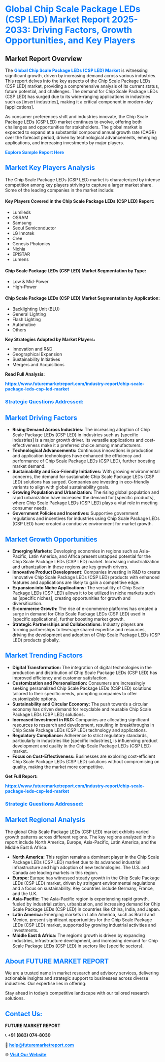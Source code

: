 <h1 style="color: #007BFF;">Global Chip Scale Package LEDs (CSP LED) Market Report 2025-2033: Driving Factors, Growth Opportunities, and Key Players</h1>

<section id="overview">
<h2>Market Report Overview</h2>
<p>The <a href="https://www.futuremarketreport.com/industry-report/chip-scale-package-leds-csp-led-market" style="color: #007BFF; text-decoration: none;"><strong>Global Chip Scale Package LEDs (CSP LED) Market</strong></a> is witnessing significant growth, driven by increasing demand across various industries. This report delves into the key aspects of the Chip Scale Package LEDs (CSP LED) market, providing a comprehensive analysis of its current status, future potential, and challenges. The demand for Chip Scale Package LEDs (CSP LED) has surged due to its wide-ranging applications in industries such as [insert industries], making it a critical component in modern-day [applications].</p>
<p>As consumer preferences shift and industries innovate, the Chip Scale Package LEDs (CSP LED) market continues to evolve, offering both challenges and opportunities for stakeholders. The global market is expected to expand at a substantial compound annual growth rate (CAGR) over the forecast period, driven by technological advancements, emerging applications, and increasing investments by major players.</p>
</section>

<section id="overview">
<p><a href="https://www.futuremarketreport.com/request-sample/reportId=62180" style="color: #007BFF; text-decoration: none;"><strong>Explore Sample Report Here</strong></a></p>
</section>

<section id="key-players">
<h2 style="color: #007BFF;">Market Key Players Analysis</h2>
<p>The Chip Scale Package LEDs (CSP LED) market is characterized by intense competition among key players striving to capture a larger market share. Some of the leading companies in the market include:</p>
<h4>Key Players Covered in the Chip Scale Package LEDs (CSP LED) Report:</h4>
<ul><li>Lumileds</li><li>OSRAM</li><li>Samsung</li><li>Seoul Semiconductor</li><li>LG Innotek</li><li>Cree</li><li>Genesis Photonics</li><li>Nichia</li><li>EPISTAR</li><li>Lumens</li></ul>
<h4>Chip Scale Package LEDs (CSP LED) Market Segmentation by Type:</h4>
<ul><li>Low &amp; Mid-Power</li><li>High-Power</li></ul>

<h4>Chip Scale Package LEDs (CSP LED) Market Segmentation by Application:</h4>
<ul><li>Backlighting Unit (BLU)</li><li>General Lighting</li><li>Flash Lighting</li><li>Automotive</li><li>Others</li></ul>
<p><strong>Key Strategies Adopted by Market Players:</strong></p>
<ul>
<li>Innovation and R&D</li>
<li>Geographical Expansion</li>
<li>Sustainability Initiatives</li>
<li>Mergers and Acquisitions</li>
</ul>
</section>

<section>
<p><strong>Read Full Analysis: </strong></p><a href="https://www.futuremarketreport.com/industry-report/chip-scale-package-leds-csp-led-market" style="color: #007BFF; text-decoration: none;"><strong>https://www.futuremarketreport.com/industry-report/chip-scale-package-leds-csp-led-market</strong></a>
<h3 style="color: #007BFF;">Strategic Questions Addressed:</h3>
</section>

<section id="driving-factors">
<h2 style="color: #007BFF;">Market Driving Factors</h2>
<ul>
<li><strong>Rising Demand Across Industries:</strong> The increasing adoption of Chip Scale Package LEDs (CSP LED) in industries such as [specific industries] is a major growth driver. Its versatile applications and cost-effectiveness make it a preferred choice among manufacturers.</li>
<li><strong>Technological Advancements:</strong> Continuous innovations in production and application technologies have enhanced the efficiency and performance of Chip Scale Package LEDs (CSP LED), further boosting market demand.</li>
<li><strong>Sustainability and Eco-Friendly Initiatives:</strong> With growing environmental concerns, the demand for sustainable Chip Scale Package LEDs (CSP LED) solutions has surged. Companies are investing in eco-friendly variants to align with global sustainability goals.</li>
<li><strong>Growing Population and Urbanization:</strong> The rising global population and rapid urbanization have increased the demand for [specific products], where Chip Scale Package LEDs (CSP LED) plays a vital role in meeting consumer needs.</li>
<li><strong>Government Policies and Incentives:</strong> Supportive government regulations and incentives for industries using Chip Scale Package LEDs (CSP LED) have created a conducive environment for market growth.</li>
</ul>
</section>

<section id="growth-opportunities">
<h2 style="color: #007BFF;">Market Growth Opportunities</h2>
<ul>
<li><strong>Emerging Markets:</strong> Developing economies in regions such as Asia-Pacific, Latin America, and Africa present untapped potential for the Chip Scale Package LEDs (CSP LED) market. Increasing industrialization and urbanization in these regions are key growth drivers.</li>
<li><strong>Innovative Product Development:</strong> Companies investing in R&D to create innovative Chip Scale Package LEDs (CSP LED) products with enhanced features and applications are likely to gain a competitive edge.</li>
<li><strong>Expansion into Niche Applications:</strong> The versatility of Chip Scale Package LEDs (CSP LED) allows it to be utilized in niche markets such as [specific niches], creating opportunities for growth and diversification.</li>
<li><strong>E-commerce Growth:</strong> The rise of e-commerce platforms has created a surge in demand for Chip Scale Package LEDs (CSP LED) used in [specific applications], further boosting market growth.</li>
<li><strong>Strategic Partnerships and Collaborations:</strong> Industry players are forming partnerships to leverage shared expertise and resources, driving the development and adoption of Chip Scale Package LEDs (CSP LED) products globally.</li>
</ul>
</section>

<section id="trending-factors">
<h2 style="color: #007BFF;">Market Trending Factors</h2>
<ul>
<li><strong>Digital Transformation:</strong> The integration of digital technologies in the production and distribution of Chip Scale Package LEDs (CSP LED) has improved efficiency and customer satisfaction.</li>
<li><strong>Customization and Personalization:</strong> Consumers are increasingly seeking personalized Chip Scale Package LEDs (CSP LED) solutions tailored to their specific needs, prompting companies to offer customizable options.</li>
<li><strong>Sustainability and Circular Economy:</strong> The push towards a circular economy has driven demand for recyclable and reusable Chip Scale Package LEDs (CSP LED) solutions.</li>
<li><strong>Increased Investment in R&D:</strong> Companies are allocating significant resources to research and development, resulting in breakthroughs in Chip Scale Package LEDs (CSP LED) technology and applications.</li>
<li><strong>Regulatory Compliance:</strong> Adherence to strict regulatory standards, particularly in industries like [specific industries], is influencing product development and quality in the Chip Scale Package LEDs (CSP LED) market.</li>
<li><strong>Focus on Cost-Effectiveness:</strong> Businesses are exploring cost-efficient Chip Scale Package LEDs (CSP LED) solutions without compromising on quality, making the market more competitive.</li>
</ul>
</section>

<section>
<p><strong>Get Full Report: </strong></p><a href="https://www.futuremarketreport.com/industry-report/chip-scale-package-leds-csp-led-market" style="color: #007BFF; text-decoration: none;"><strong>https://www.futuremarketreport.com/industry-report/chip-scale-package-leds-csp-led-market</strong></a>
<h3 style="color: #007BFF;">Strategic Questions Addressed:</h3>
</section>


<section id="regional-analysis">
<h2 style="color: #007BFF;">Market Regional Analysis</h2>
<p>The global Chip Scale Package LEDs (CSP LED) market exhibits varied growth patterns across different regions. The key regions analyzed in this report include North America, Europe, Asia-Pacific, Latin America, and the Middle East & Africa:</p>
<ul>
<li><strong>North America:</strong> This region remains a dominant player in the Chip Scale Package LEDs (CSP LED) market due to its advanced industrial infrastructure and high adoption of new technologies. The U.S. and Canada are leading markets in this region.</li>
<li><strong>Europe:</strong> Europe has witnessed steady growth in the Chip Scale Package LEDs (CSP LED) market, driven by stringent environmental regulations and a focus on sustainability. Key countries include Germany, France, and the U.K.</li>
<li><strong>Asia-Pacific:</strong> The Asia-Pacific region is experiencing rapid growth, fueled by industrialization, urbanization, and increasing demand for Chip Scale Package LEDs (CSP LED) in countries like China, India, and Japan.</li>
<li><strong>Latin America:</strong> Emerging markets in Latin America, such as Brazil and Mexico, present significant opportunities for the Chip Scale Package LEDs (CSP LED) market, supported by growing industrial activities and investments.</li>
<li><strong>Middle East & Africa:</strong> The region’s growth is driven by expanding industries, infrastructure development, and increasing demand for Chip Scale Package LEDs (CSP LED) in sectors like [specific sectors].</li>
</ul>
</section>

<footer>
<h2 style="color: #007BFF;">About FUTURE MARKET REPORT</h2>
<p>We are a trusted name in market research and advisory services, delivering actionable insights and strategic support to businesses across diverse industries. Our expertise lies in offering:</p>

<p>Stay ahead in today’s competitive landscape with our tailored research solutions.</p>

<h2 style="color: #007BFF;">Contact Us:</h2>
<p><strong>FUTURE MARKET REPORT</strong></p>
<p>📞 <strong>+91 (883) 074-8030</strong></p>
<p>📧 <strong><a href="mailto:help@futuremarketreport.com" style="color: #007BFF;">help@futuremarketreport.com</a></strong></p>
<p>🌐 <strong><a href="https://www.futuremarketreport.com/" style="color: #007BFF;">Visit Our Website</a></strong></p>
</footer>